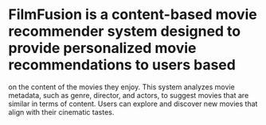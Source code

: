 # FilmFusion is a content-based movie recommender system designed to provide personalized movie recommendations to users based 
on the content of the movies they enjoy. This system analyzes movie metadata, such as genre, director, and actors, to suggest 
movies that are similar in terms of content. Users can explore and discover new movies that align with their cinematic tastes.
